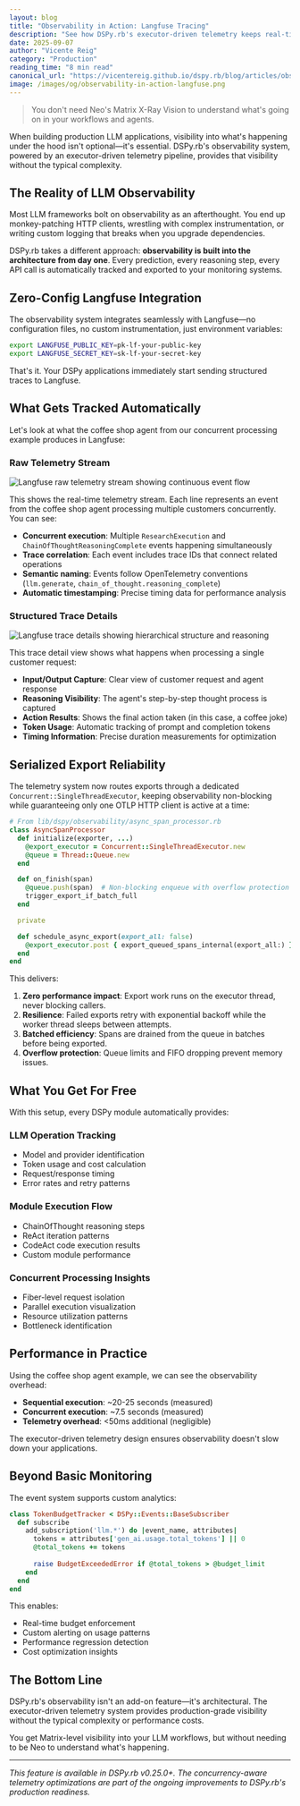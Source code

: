 ```yaml
---
layout: blog
title: "Observability in Action: Langfuse Tracing"  
description: "See how DSPy.rb's executor-driven telemetry keeps real-time visibility without slowing down your LLM workflows"
date: 2025-09-07
author: "Vicente Reig"
category: "Production"
reading_time: "8 min read"
canonical_url: "https://vicentereig.github.io/dspy.rb/blog/articles/observability-in-action-langfuse/"
image: /images/og/observability-in-action-langfuse.png
---
```


> You don't need Neo's Matrix X-Ray Vision to understand what's going on in your workflows and agents.

When building production LLM applications, visibility into what's happening under the hood isn't optional—it's essential. DSPy.rb's observability system, powered by an executor-driven telemetry pipeline, provides that visibility without the typical complexity.

## The Reality of LLM Observability

Most LLM frameworks bolt on observability as an afterthought. You end up monkey-patching HTTP clients, wrestling with complex instrumentation, or writing custom logging that breaks when you upgrade dependencies.

DSPy.rb takes a different approach: **observability is built into the architecture from day one**. Every prediction, every reasoning step, every API call is automatically tracked and exported to your monitoring systems.

## Zero-Config Langfuse Integration

The observability system integrates seamlessly with Langfuse—no configuration files, no custom instrumentation, just environment variables:

```bash
export LANGFUSE_PUBLIC_KEY=pk-lf-your-public-key  
export LANGFUSE_SECRET_KEY=sk-lf-your-secret-key
```

That's it. Your DSPy applications immediately start sending structured traces to Langfuse.

## What Gets Tracked Automatically

Let's look at what the coffee shop agent from our concurrent processing example produces in Langfuse:

### Raw Telemetry Stream

![Langfuse raw telemetry stream showing continuous event flow](/dspy.rb/assets/images/langfuse-telemetry-stream.png)

This shows the real-time telemetry stream. Each line represents an event from the coffee shop agent processing multiple customers concurrently. You can see:

- **Concurrent execution**: Multiple `ResearchExecution` and `ChainOfThoughtReasoningComplete` events happening simultaneously
- **Trace correlation**: Each event includes trace IDs that connect related operations
- **Semantic naming**: Events follow OpenTelemetry conventions (`llm.generate`, `chain_of_thought.reasoning_complete`)
- **Automatic timestamping**: Precise timing data for performance analysis

### Structured Trace Details

![Langfuse trace details showing hierarchical structure and reasoning](/dspy.rb/assets/images/langfuse-trace-details.png)

This trace detail view shows what happens when processing a single customer request:

- **Input/Output Capture**: Clear view of customer request and agent response
- **Reasoning Visibility**: The agent's step-by-step thought process is captured
- **Action Results**: Shows the final action taken (in this case, a coffee joke)
- **Token Usage**: Automatic tracking of prompt and completion tokens
- **Timing Information**: Precise duration measurements for optimization

## Serialized Export Reliability

The telemetry system now routes exports through a dedicated `Concurrent::SingleThreadExecutor`, keeping observability non-blocking while guaranteeing only one OTLP HTTP client is active at a time:

```ruby
# From lib/dspy/observability/async_span_processor.rb
class AsyncSpanProcessor
  def initialize(exporter, ...)
    @export_executor = Concurrent::SingleThreadExecutor.new
    @queue = Thread::Queue.new
  end

  def on_finish(span)
    @queue.push(span)  # Non-blocking enqueue with overflow protection
    trigger_export_if_batch_full
  end

  private

  def schedule_async_export(export_all: false)
    @export_executor.post { export_queued_spans_internal(export_all:) }
  end
end
```

This delivers:

1. **Zero performance impact**: Export work runs on the executor thread, never blocking callers.
2. **Resilience**: Failed exports retry with exponential backoff while the worker thread sleeps between attempts.
3. **Batched efficiency**: Spans are drained from the queue in batches before being exported.
4. **Overflow protection**: Queue limits and FIFO dropping prevent memory issues.

## What You Get For Free

With this setup, every DSPy module automatically provides:

### LLM Operation Tracking
- Model and provider identification
- Token usage and cost calculation
- Request/response timing
- Error rates and retry patterns

### Module Execution Flow
- ChainOfThought reasoning steps
- ReAct iteration patterns
- CodeAct code execution results  
- Custom module performance

### Concurrent Processing Insights
- Fiber-level request isolation
- Parallel execution visualization
- Resource utilization patterns
- Bottleneck identification

## Performance in Practice

Using the coffee shop agent example, we can see the observability overhead:

- **Sequential execution**: ~20-25 seconds (measured)
- **Concurrent execution**: ~7.5 seconds (measured)
- **Telemetry overhead**: <50ms additional (negligible)

The executor-driven telemetry design ensures observability doesn't slow down your applications.

## Beyond Basic Monitoring

The event system supports custom analytics:

```ruby
class TokenBudgetTracker < DSPy::Events::BaseSubscriber
  def subscribe
    add_subscription('llm.*') do |event_name, attributes|
      tokens = attributes['gen_ai.usage.total_tokens'] || 0
      @total_tokens += tokens
      
      raise BudgetExceededError if @total_tokens > @budget_limit
    end
  end
end
```

This enables:
- Real-time budget enforcement
- Custom alerting on usage patterns
- Performance regression detection
- Cost optimization insights

## The Bottom Line

DSPy.rb's observability isn't an add-on feature—it's architectural. The executor-driven telemetry system provides production-grade visibility without the typical complexity or performance costs.

You get Matrix-level visibility into your LLM workflows, but without needing to be Neo to understand what's happening.

---

*This feature is available in DSPy.rb v0.25.0+. The concurrency-aware telemetry optimizations are part of the ongoing improvements to DSPy.rb's production readiness.*
